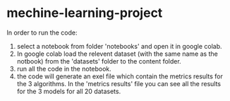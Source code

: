 # mechine-learning-project

In order to run the code: 
  1. select a notebook from folder 'notebooks' and open it in google colab.
  2. In google colab load the relevent dataset (with the same name as the notbook) from the 'datasets' folder to the content folder. 
  3. run all the code in the notebook.
  4. the code will generate an exel file which contain the metrics results for the 3 algorithms.
In the 'metrics results' file you can see all the results for the 3 models for all 20 datasets.
